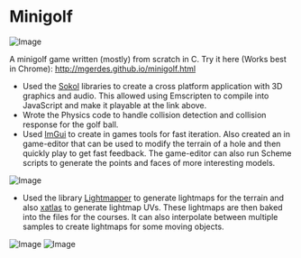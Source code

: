 # Minigolf
![Image](https://i.imgur.com/TBlXedl.gif)

A minigolf game written (mostly) from scratch in C. Try it here (Works best in Chrome): http://mgerdes.github.io/minigolf.html
- Used the [Sokol](https://github.com/floooh/sokol) libraries to create a cross platform application with 3D graphics and audio. This allowed using Emscripten to compile into JavaScript and make it playable at the link above.
- Wrote the Physics code to handle collision detection and collision response for the golf ball.
- Used [ImGui](https://github.com/ocornut/imgui) to create in games tools for fast iteration. Also created an in game-editor that can be used to modify the terrain of a hole and then quickly play to get fast feedback. The game-editor can also run Scheme scripts to generate the points and faces of more interesting models.

![Image](https://i.imgur.com/fCoKT2e.gif)
- Used the library [Lightmapper](https://github.com/ands/lightmapper) to generate lightmaps for the terrain and also [xatlas](https://github.com/jpcy/xatlas) to generate lightmap UVs. These lightmaps are then baked into the files for the courses. It can also interpolate between multiple samples to create lightmaps for some moving objects.

![Image](https://i.imgur.com/ADw5kCw.gif)
![Image](https://i.imgur.com/tUJyHRk.gif)
